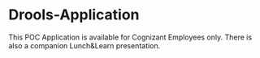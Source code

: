 # Drools-Application

This POC Application is available for Cognizant Employees only.
There is also a companion Lunch&Learn presentation.
